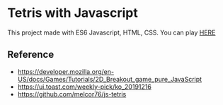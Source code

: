 # Tetris with Javascript

This project made with ES6 Javascript, HTML, CSS.
You can play [HERE](https://apexcel.github.io/tetris/)

## Reference

- https://developer.mozilla.org/en-US/docs/Games/Tutorials/2D_Breakout_game_pure_JavaScript
- https://ui.toast.com/weekly-pick/ko_20191216
- https://github.com/melcor76/js-tetris

